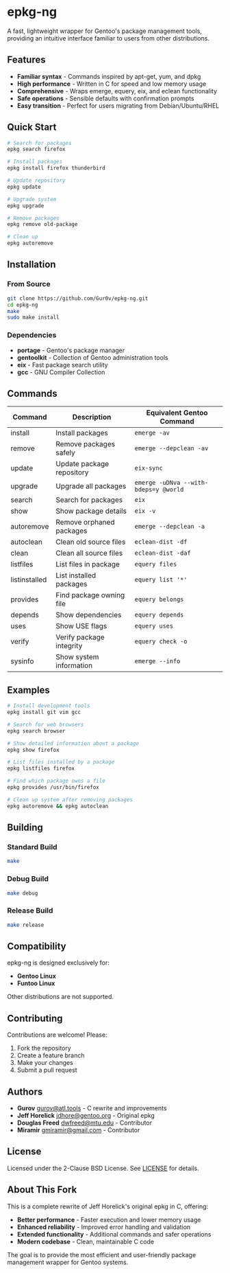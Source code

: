 # epkg-ng

A fast, lightweight wrapper for Gentoo's package management tools, providing an intuitive interface familiar to users from other distributions.

## Features

- **Familiar syntax** - Commands inspired by apt-get, yum, and dpkg
- **High performance** - Written in C for speed and low memory usage
- **Comprehensive** - Wraps emerge, equery, eix, and eclean functionality
- **Safe operations** - Sensible defaults with confirmation prompts
- **Easy transition** - Perfect for users migrating from Debian/Ubuntu/RHEL

## Quick Start

```bash
# Search for packages
epkg search firefox

# Install packages  
epkg install firefox thunderbird

# Update repository
epkg update

# Upgrade system
epkg upgrade

# Remove packages
epkg remove old-package

# Clean up
epkg autoremove
```

## Installation

### From Source

```bash
git clone https://github.com/Gur0v/epkg-ng.git
cd epkg-ng
make
sudo make install
```

### Dependencies

- **portage** - Gentoo's package manager
- **gentoolkit** - Collection of Gentoo administration tools
- **eix** - Fast package search utility
- **gcc** - GNU Compiler Collection

## Commands

| Command       | Description                    | Equivalent Gentoo Command                     |
|---------------|--------------------------------|-----------------------------------------------|
| install       | Install packages               | `emerge -av`                                  |
| remove        | Remove packages safely         | `emerge --depclean -av`                       |
| update        | Update package repository      | `eix-sync`                                    |
| upgrade       | Upgrade all packages           | `emerge -uDNva --with-bdeps=y @world`         |
| search        | Search for packages            | `eix`                                         |
| show          | Show package details           | `eix -v`                                      |
| autoremove    | Remove orphaned packages       | `emerge --depclean -a`                        |
| autoclean     | Clean old source files         | `eclean-dist -df`                             |
| clean         | Clean all source files         | `eclean-dist -daf`                            |
| listfiles     | List files in package          | `equery files`                                |
| listinstalled | List installed packages        | `equery list '*'`                             |
| provides      | Find package owning file       | `equery belongs`                              |
| depends       | Show dependencies              | `equery depends`                              |
| uses          | Show USE flags                 | `equery uses`                                 |
| verify        | Verify package integrity       | `equery check -o`                             |
| sysinfo       | Show system information        | `emerge --info`                               |

## Examples

```bash
# Install development tools
epkg install git vim gcc

# Search for web browsers
epkg search browser

# Show detailed information about a package
epkg show firefox

# List files installed by a package
epkg listfiles firefox

# Find which package owns a file
epkg provides /usr/bin/firefox

# Clean up system after removing packages
epkg autoremove && epkg autoclean
```

## Building

### Standard Build
```bash
make
```

### Debug Build
```bash
make debug
```

### Release Build
```bash
make release
```

## Compatibility

epkg-ng is designed exclusively for:
- **Gentoo Linux**
- **Funtoo Linux**

Other distributions are not supported.

## Contributing

Contributions are welcome! Please:
1. Fork the repository
2. Create a feature branch
3. Make your changes
4. Submit a pull request

## Authors

- **Gurov** <gurov@atl.tools> - C rewrite and improvements
- **Jeff Horelick** <jdhore@gentoo.org> - Original epkg
- **Douglas Freed** <dwfreed@mtu.edu> - Contributor
- **Miramir** <gmiramir@gmail.com> - Contributor

## License

Licensed under the 2-Clause BSD License. See [LICENSE](LICENSE) for details.

## About This Fork

This is a complete rewrite of Jeff Horelick's original epkg in C, offering:

- **Better performance** - Faster execution and lower memory usage
- **Enhanced reliability** - Improved error handling and validation
- **Extended functionality** - Additional commands and safer operations
- **Modern codebase** - Clean, maintainable C code

The goal is to provide the most efficient and user-friendly package management wrapper for Gentoo systems.
